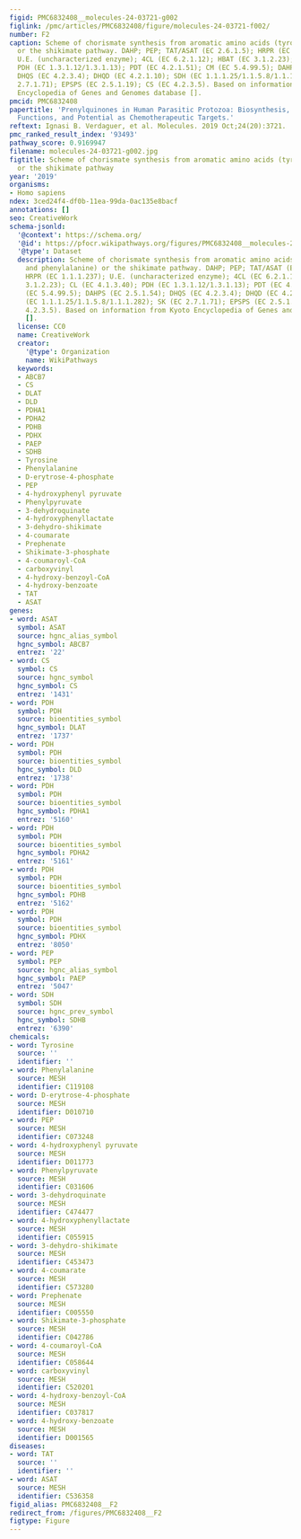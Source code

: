 ```yaml
---
figid: PMC6832408__molecules-24-03721-g002
figlink: /pmc/articles/PMC6832408/figure/molecules-24-03721-f002/
number: F2
caption: Scheme of chorismate synthesis from aromatic amino acids (tyrosine and phenylalanine)
  or the shikimate pathway. DAHP; PEP; TAT/ASAT (EC 2.6.1.5); HRPR (EC 1.1.1.237);
  U.E. (uncharacterized enzyme); 4CL (EC 6.2.1.12); HBAT (EC 3.1.2.23); CL (EC 4.1.3.40);
  PDH (EC 1.3.1.12/1.3.1.13); PDT (EC 4.2.1.51); CM (EC 5.4.99.5); DAHPS (EC 2.5.1.54);
  DHQS (EC 4.2.3.4); DHQD (EC 4.2.1.10); SDH (EC 1.1.1.25/1.1.5.8/1.1.1.282); SK (EC
  2.7.1.71); EPSPS (EC 2.5.1.19); CS (EC 4.2.3.5). Based on information from Kyoto
  Encyclopedia of Genes and Genomes database [].
pmcid: PMC6832408
papertitle: 'Prenylquinones in Human Parasitic Protozoa: Biosynthesis, Physiological
  Functions, and Potential as Chemotherapeutic Targets.'
reftext: Ignasi B. Verdaguer, et al. Molecules. 2019 Oct;24(20):3721.
pmc_ranked_result_index: '93493'
pathway_score: 0.9169947
filename: molecules-24-03721-g002.jpg
figtitle: Scheme of chorismate synthesis from aromatic amino acids (tyrosine and phenylalanine)
  or the shikimate pathway
year: '2019'
organisms:
- Homo sapiens
ndex: 3ced24f4-df0b-11ea-99da-0ac135e8bacf
annotations: []
seo: CreativeWork
schema-jsonld:
  '@context': https://schema.org/
  '@id': https://pfocr.wikipathways.org/figures/PMC6832408__molecules-24-03721-g002.html
  '@type': Dataset
  description: Scheme of chorismate synthesis from aromatic amino acids (tyrosine
    and phenylalanine) or the shikimate pathway. DAHP; PEP; TAT/ASAT (EC 2.6.1.5);
    HRPR (EC 1.1.1.237); U.E. (uncharacterized enzyme); 4CL (EC 6.2.1.12); HBAT (EC
    3.1.2.23); CL (EC 4.1.3.40); PDH (EC 1.3.1.12/1.3.1.13); PDT (EC 4.2.1.51); CM
    (EC 5.4.99.5); DAHPS (EC 2.5.1.54); DHQS (EC 4.2.3.4); DHQD (EC 4.2.1.10); SDH
    (EC 1.1.1.25/1.1.5.8/1.1.1.282); SK (EC 2.7.1.71); EPSPS (EC 2.5.1.19); CS (EC
    4.2.3.5). Based on information from Kyoto Encyclopedia of Genes and Genomes database
    [].
  license: CC0
  name: CreativeWork
  creator:
    '@type': Organization
    name: WikiPathways
  keywords:
  - ABCB7
  - CS
  - DLAT
  - DLD
  - PDHA1
  - PDHA2
  - PDHB
  - PDHX
  - PAEP
  - SDHB
  - Tyrosine
  - Phenylalanine
  - D-erytrose-4-phosphate
  - PEP
  - 4-hydroxyphenyl pyruvate
  - Phenylpyruvate
  - 3-dehydroquinate
  - 4-hydroxyphenyllactate
  - 3-dehydro-shikimate
  - 4-coumarate
  - Prephenate
  - Shikimate-3-phosphate
  - 4-coumaroyl-CoA
  - carboxyvinyl
  - 4-hydroxy-benzoyl-CoA
  - 4-hydroxy-benzoate
  - TAT
  - ASAT
genes:
- word: ASAT
  symbol: ASAT
  source: hgnc_alias_symbol
  hgnc_symbol: ABCB7
  entrez: '22'
- word: CS
  symbol: CS
  source: hgnc_symbol
  hgnc_symbol: CS
  entrez: '1431'
- word: PDH
  symbol: PDH
  source: bioentities_symbol
  hgnc_symbol: DLAT
  entrez: '1737'
- word: PDH
  symbol: PDH
  source: bioentities_symbol
  hgnc_symbol: DLD
  entrez: '1738'
- word: PDH
  symbol: PDH
  source: bioentities_symbol
  hgnc_symbol: PDHA1
  entrez: '5160'
- word: PDH
  symbol: PDH
  source: bioentities_symbol
  hgnc_symbol: PDHA2
  entrez: '5161'
- word: PDH
  symbol: PDH
  source: bioentities_symbol
  hgnc_symbol: PDHB
  entrez: '5162'
- word: PDH
  symbol: PDH
  source: bioentities_symbol
  hgnc_symbol: PDHX
  entrez: '8050'
- word: PEP
  symbol: PEP
  source: hgnc_alias_symbol
  hgnc_symbol: PAEP
  entrez: '5047'
- word: SDH
  symbol: SDH
  source: hgnc_prev_symbol
  hgnc_symbol: SDHB
  entrez: '6390'
chemicals:
- word: Tyrosine
  source: ''
  identifier: ''
- word: Phenylalanine
  source: MESH
  identifier: C119108
- word: D-erytrose-4-phosphate
  source: MESH
  identifier: D010710
- word: PEP
  source: MESH
  identifier: C073248
- word: 4-hydroxyphenyl pyruvate
  source: MESH
  identifier: D011773
- word: Phenylpyruvate
  source: MESH
  identifier: C031606
- word: 3-dehydroquinate
  source: MESH
  identifier: C474477
- word: 4-hydroxyphenyllactate
  source: MESH
  identifier: C055915
- word: 3-dehydro-shikimate
  source: MESH
  identifier: C453473
- word: 4-coumarate
  source: MESH
  identifier: C573280
- word: Prephenate
  source: MESH
  identifier: C005550
- word: Shikimate-3-phosphate
  source: MESH
  identifier: C042786
- word: 4-coumaroyl-CoA
  source: MESH
  identifier: C058644
- word: carboxyvinyl
  source: MESH
  identifier: C520201
- word: 4-hydroxy-benzoyl-CoA
  source: MESH
  identifier: C037817
- word: 4-hydroxy-benzoate
  source: MESH
  identifier: D001565
diseases:
- word: TAT
  source: ''
  identifier: ''
- word: ASAT
  source: MESH
  identifier: C536358
figid_alias: PMC6832408__F2
redirect_from: /figures/PMC6832408__F2
figtype: Figure
---
```

